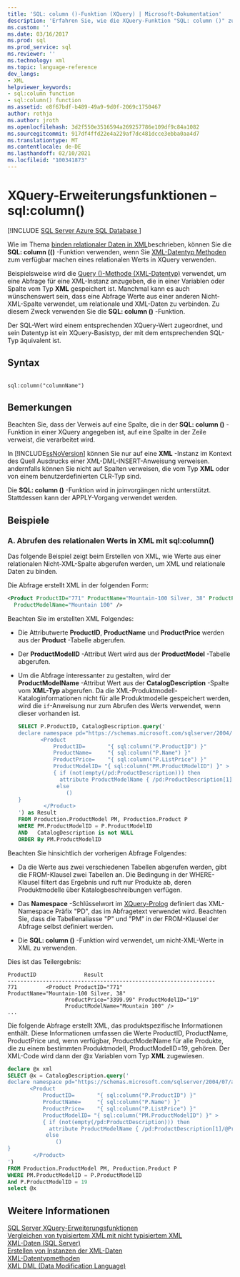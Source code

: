 ```yaml
---
title: 'SQL: column ()-Funktion (XQuery) | Microsoft-Dokumentation'
description: 'Erfahren Sie, wie die XQuery-Funktion "SQL: column ()" zum Binden von relationalen XML-Daten in XML und zum Zusammenführen von relationalen und XML-Daten verwendet werden kann.'
ms.custom: ''
ms.date: 03/16/2017
ms.prod: sql
ms.prod_service: sql
ms.reviewer: ''
ms.technology: xml
ms.topic: language-reference
dev_langs:
- XML
helpviewer_keywords:
- sql:column function
- sql:column() function
ms.assetid: e8f67bdf-b489-49a9-9d0f-2069c1750467
author: rothja
ms.author: jroth
ms.openlocfilehash: 3d2f550e3516594a269257786e109df9c84a1082
ms.sourcegitcommit: 917df4ffd22e4a229af7dc481dcce3ebba0aa4d7
ms.translationtype: MT
ms.contentlocale: de-DE
ms.lasthandoff: 02/10/2021
ms.locfileid: "100341873"
---
```

# <a name="xquery-extension-functions---sqlcolumn"></a>XQuery-Erweiterungsfunktionen – sql:column()
[!INCLUDE [SQL Server Azure SQL Database ](../includes/applies-to-version/sqlserver.md)]

  Wie im Thema [binden relationaler Daten in XML](../t-sql/xml/binding-relational-data-inside-xml-data.md)beschrieben, können Sie die **SQL: column (()** -Funktion verwenden, wenn Sie [XML-Datentyp Methoden](../t-sql/xml/xml-data-type-methods.md) zum verfügbar machen eines relationalen Werts in XQuery verwenden.  
  
 Beispielsweise wird die [Query ()-Methode (XML-Datentyp)](../t-sql/xml/query-method-xml-data-type.md) verwendet, um eine Abfrage für eine XML-Instanz anzugeben, die in einer Variablen oder Spalte vom Typ **XML** gespeichert ist. Manchmal kann es auch wünschenswert sein, dass eine Abfrage Werte aus einer anderen Nicht-XML-Spalte verwendet, um relationale und XML-Daten zu verbinden. Zu diesem Zweck verwenden Sie die **SQL: column ()** -Funktion.  
  
 Der SQL-Wert wird einem entsprechenden XQuery-Wert zugeordnet, und sein Datentyp ist ein XQuery-Basistyp, der mit dem entsprechenden SQL-Typ äquivalent ist.  
  
## <a name="syntax"></a>Syntax  
  
```  
  
sql:column("columnName")  
```  
  
## <a name="remarks"></a>Bemerkungen  
 Beachten Sie, dass der Verweis auf eine Spalte, die in der **SQL: column ()** -Funktion in einer XQuery angegeben ist, auf eine Spalte in der Zeile verweist, die verarbeitet wird.  
  
 In [!INCLUDE[ssNoVersion](../includes/ssnoversion-md.md)] können Sie nur auf eine **XML** -Instanz im Kontext des Quell Ausdrucks einer XML-DML-INSERT-Anweisung verweisen. andernfalls können Sie nicht auf Spalten verweisen, die vom Typ **XML** oder von einem benutzerdefinierten CLR-Typ sind.  
  
 Die **SQL: column ()** -Funktion wird in joinvorgängen nicht unterstützt. Stattdessen kann der APPLY-Vorgang verwendet werden.  
  
## <a name="examples"></a>Beispiele  
  
### <a name="a-using-sqlcolumn-to-retrieve-the-relational-value-inside-xml"></a>A. Abrufen des relationalen Werts in XML mit sql:column()  
 Das folgende Beispiel zeigt beim Erstellen von XML, wie Werte aus einer relationalen Nicht-XML-Spalte abgerufen werden, um XML und relationale Daten zu binden.  
  
 Die Abfrage erstellt XML in der folgenden Form:  
  
```xml
<Product ProductID="771" ProductName="Mountain-100 Silver, 38" ProductPrice="3399.99" ProductModelID="19"   
  ProductModelName="Mountain 100" />  
```  
  
 Beachten Sie im erstellten XML Folgendes:  
  
-   Die Attributwerte **ProductID**, **ProductName** und **ProductPrice** werden aus der **Product** -Tabelle abgerufen.  
  
-   Der **ProductModelID** -Attribut Wert wird aus der **ProductModel** -Tabelle abgerufen.  
  
-   Um die Abfrage interessanter zu gestalten, wird der **ProductModelName** -Attribut Wert aus der **CatalogDescription** -Spalte vom **XML-Typ** abgerufen. Da die XML-Produktmodell-Kataloginformationen nicht für alle Produktmodelle gespeichert werden, wird die `if`-Anweisung nur zum Abrufen des Werts verwendet, wenn dieser vorhanden ist.  
  
    ```sql
    SELECT P.ProductID, CatalogDescription.query('  
    declare namespace pd="https://schemas.microsoft.com/sqlserver/2004/07/adventure-works/ProductModelDescription";  
           <Product   
               ProductID=       "{ sql:column("P.ProductID") }"  
               ProductName=     "{ sql:column("P.Name") }"  
               ProductPrice=    "{ sql:column("P.ListPrice") }"  
               ProductModelID= "{ sql:column("PM.ProductModelID") }" >  
               { if (not(empty(/pd:ProductDescription))) then  
                 attribute ProductModelName { /pd:ProductDescription[1]/@ProductModelName }  
                else   
                   ()  
    }  
            </Product>  
    ') as Result  
    FROM Production.ProductModel PM, Production.Product P  
    WHERE PM.ProductModelID = P.ProductModelID  
    AND   CatalogDescription is not NULL  
    ORDER By PM.ProductModelID  
    ```  
  
 Beachten Sie hinsichtlich der vorherigen Abfrage Folgendes:  
  
-   Da die Werte aus zwei verschiedenen Tabellen abgerufen werden, gibt die FROM-Klausel zwei Tabellen an. Die Bedingung in der WHERE-Klausel filtert das Ergebnis und ruft nur Produkte ab, deren Produktmodelle über Katalogbeschreibungen verfügen.  
  
-   Das **Namespace** -Schlüsselwort im [XQuery-Prolog](../xquery/modules-and-prologs-xquery-prolog.md) definiert das XML-Namespace Präfix "PD", das im Abfragetext verwendet wird. Beachten Sie, dass die Tabellenaliasse "P" und "PM" in der FROM-Klausel der Abfrage selbst definiert werden.  
  
-   Die **SQL: column ()** -Funktion wird verwendet, um nicht-XML-Werte in XML zu verwenden.  
  
 Dies ist das Teilergebnis:  
  
```  
ProductID               Result  
-----------------------------------------------------------------  
771         <Product ProductID="771"                   ProductName="Mountain-100 Silver, 38"   
                  ProductPrice="3399.99" ProductModelID="19"   
                  ProductModelName="Mountain 100" />  
...  
```  
  
 Die folgende Abfrage erstellt XML, das produktspezifische Informationen enthält. Diese Informationen umfassen die Werte ProductID, ProductName, ProductPrice und, wenn verfügbar, ProductModelName für alle Produkte, die zu einem bestimmten Produktmodell, ProductModelID=19, gehören. Der XML-Code wird dann der @x Variablen vom Typ **XML** zugewiesen.  
  
```sql
declare @x xml  
SELECT @x = CatalogDescription.query('  
declare namespace pd="https://schemas.microsoft.com/sqlserver/2004/07/adventure-works/ProductModelDescription";  
       <Product   
           ProductID=       "{ sql:column("P.ProductID") }"  
           ProductName=     "{ sql:column("P.Name") }"  
           ProductPrice=    "{ sql:column("P.ListPrice") }"  
           ProductModelID= "{ sql:column("PM.ProductModelID") }" >  
           { if (not(empty(/pd:ProductDescription))) then  
             attribute ProductModelName { /pd:ProductDescription[1]/@ProductModelName }  
            else   
               ()  
}  
        </Product>  
')   
FROM Production.ProductModel PM, Production.Product P  
WHERE PM.ProductModelID = P.ProductModelID  
And P.ProductModelID = 19  
select @x  
```  
  
## <a name="see-also"></a>Weitere Informationen  
 [SQL Server XQuery-Erweiterungsfunktionen]()   
 [Vergleichen von typisiertem XML mit nicht typisiertem XML](../relational-databases/xml/compare-typed-xml-to-untyped-xml.md)   
 [XML-Daten &#40;SQL Server&#41;](../relational-databases/xml/xml-data-sql-server.md)   
 [Erstellen von Instanzen der XML-Daten](../relational-databases/xml/create-instances-of-xml-data.md)   
 [XML-Datentypmethoden](../t-sql/xml/xml-data-type-methods.md)   
 [XML DML &#40;Data Modification Language&#41;](../t-sql/xml/xml-data-modification-language-xml-dml.md)  
  
